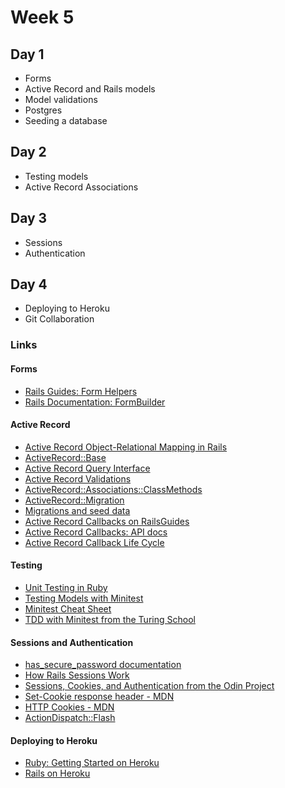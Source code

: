 # Week 5

## Day 1

- Forms
- Active Record and Rails models
- Model validations
- Postgres
- Seeding a database

## Day 2

- Testing models
- Active Record Associations

## Day 3

- Sessions
- Authentication

## Day 4

- Deploying to Heroku
- Git Collaboration

### Links

#### Forms

- [Rails Guides: Form Helpers](http://guides.rubyonrails.org/form_helpers.html#binding-a-form-to-an-object)
- [Rails Documentation: FormBuilder](http://api.rubyonrails.org/v5.2/classes/ActionView/Helpers/FormBuilder.html)

#### Active Record

- [Active Record Object-Relational Mapping in Rails](http://api.rubyonrails.org/files/activerecord/README_rdoc.html)
- [ActiveRecord::Base](http://api.rubyonrails.org/classes/ActiveRecord/Base.html)
- [Active Record Query Interface](http://guides.rubyonrails.org/active_record_querying.html)
- [Active Record Validations](http://guides.rubyonrails.org/active_record_validations.html)
- [ActiveRecord::Associations::ClassMethods](http://api.rubyonrails.org/classes/ActiveRecord/Associations/ClassMethods.html)
- [ActiveRecord::Migration](http://api.rubyonrails.org/classes/ActiveRecord/Migration.html)
- [Migrations and seed data](http://edgeguides.rubyonrails.org/active_record_migrations.html#migrations-and-seed-data)
- [Active Record Callbacks on RailsGuides](http://guides.rubyonrails.org/active_record_callbacks.html)
- [Active Record Callbacks: API docs](http://api.rubyonrails.org/classes/ActiveRecord/Callbacks.html)
- [Active Record Callback Life Cycle](http://api.rubyonrails.org/classes/ActiveRecord/Callbacks.html)

#### Testing

- [Unit Testing in Ruby](http://en.wikibooks.org/wiki/Ruby_Programming/Unit_testing)
- [Testing Models with Minitest](https://semaphoreci.com/community/tutorials/how-to-test-rails-models-with-minitest)
- [Minitest Cheat Sheet](https://chriskottom.com/blog/2016/08/minitest-cheat-sheet/)
- [TDD with Minitest from the Turing School](http://backend.turing.io/module1/lessons/intro_to_tdd)


#### Sessions and Authentication

- [has_secure_password documentation](http://api.rubyonrails.org/classes/ActiveModel/SecurePassword/ClassMethods.html)
- [How Rails Sessions Work](https://www.justinweiss.com/articles/how-rails-sessions-work/)
- [Sessions, Cookies, and Authentication from the Odin Project](https://www.theodinproject.com/courses/ruby-on-rails/lessons/sessions-cookies-and-authentication)
- [Set-Cookie response header - MDN](https://developer.mozilla.org/en-US/docs/Web/HTTP/Headers/Set-Cookie)
- [HTTP Cookies - MDN](https://developer.mozilla.org/en-US/docs/Web/HTTP/Cookies)
- [ActionDispatch::Flash](http://api.rubyonrails.org/v5.2/classes/ActionDispatch/Flash.html)

#### Deploying to Heroku

- [Ruby: Getting Started on Heroku](https://devcenter.heroku.com/articles/getting-started-with-ruby)
- [Rails on Heroku](https://devcenter.heroku.com/articles/getting-started-with-rails5)